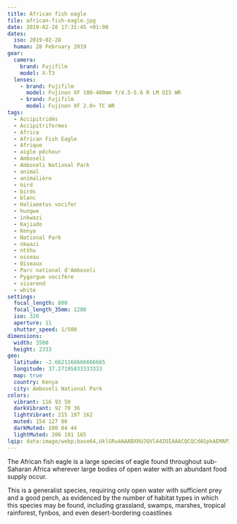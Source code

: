 ```yaml
---
title: African fish eagle
file: african-fish-eagle.jpg
date: 2019-02-28 17:31:45 +01:00
dates:
  iso: 2019-02-28
  human: 28 February 2019
gear:
  camera:
    brand: Fujifilm
    model: X-T3
  lenses:
    - brand: Fujifilm
      model: Fujinon XF 100-400mm f/4.5-5.6 R LM OIS WR
    - brand: Fujifilm
      model: Fujinon XF 2.0× TC WR
tags:
  - Accipitridés
  - Accipitriformes
  - Africa
  - African Fish Eagle
  - Afrique
  - aigle pêcheur
  - Amboseli
  - Amboseli National Park
  - animal
  - animalière
  - bird
  - birds
  - blanc
  - Haliaeetus vocifer
  - hungwe
  - inkwazi
  - Kajiado
  - Kenya
  - National Park
  - nkwazi
  - ntšhu
  - oiseau
  - Oiseaux
  - Parc national d'Amboseli
  - Pygargue vocifère
  - visarend
  - white
settings:
  focal_length: 800
  focal_length_35mm: 1200
  iso: 320
  aperture: 11
  shutter_speed: 1/500
dimensions:
  width: 3500
  height: 2333
geo:
  latitude: -2.6621166666666665
  longitude: 37.27195833333333
  map: true
  country: Kenya
  city: Amboseli National Park
colors:
  vibrant: 116 93 50
  darkVibrant: 92 79 36
  lightVibrant: 215 197 162
  muted: 154 127 86
  darkMuted: 100 84 44
  lightMuted: 206 191 165
lqip: data:image/webp;base64,UklGRu4AAABXRUJQVlA4IOIAAACQCQCdASpkAEMAP3Gqyl20rKktKhdLUpAuCWUDvr3Dhao1kEqx7x9tPnqy/wPbFLH58LsYpaZQdKaxsrP6AbjlAwS++VjHa1eM75TVGkqxJpcKgDQAAP4rseXMEKTVyfpZAzU4PLgAJzew0YuhTn92iG3uTverh3VdUQC6wJPO4QxTCXSOVz/o8UnGPmH6PFiZakYW9z+2VYNcK2MklXCej0fC0gcABA9c5o30sbpIbD+2HDZE42flY6Rn2rFN37mCwG4CGo8kXaCch1FyEFjyl4AdXEfLTn+mBrud1mQgAAAA
---
```


The African fish eagle is a large species of eagle found throughout sub-Saharan Africa wherever large bodies of open water with an abundant food supply occur.

This is a generalist species, requiring only open water with sufficient prey and a good perch, as evidenced by the number of habitat types in which this species may be found, including grassland, swamps, marshes, tropical rainforest, fynbos, and even desert-bordering coastlines
